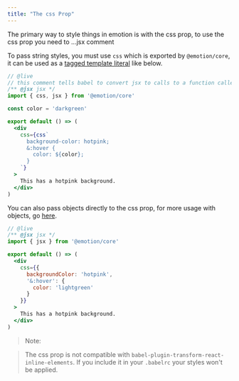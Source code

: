 ```yaml
---
title: "The css Prop"
---
```


The primary way to style things in emotion is with the css prop, to use the css prop you need to ...jsx comment

To pass string styles, you must use `css` which is exported by `@emotion/core`, it can be used as a [tagged template literal](https://developer.mozilla.org/en-US/docs/Web/JavaScript/Reference/Template_literals) like below.

```jsx
// @live
// this comment tells babel to convert jsx to calls to a function called jsx instead of React.createElement
/** @jsx jsx */
import { css, jsx } from '@emotion/core'

const color = 'darkgreen'

export default () => (
  <div
    css={css`
      background-color: hotpink;
      &:hover {
        color: ${color};
      }
    `}
  >
    This has a hotpink background.
  </div>
)
```

You can also pass objects directly to the css prop, for more usage with objects, go [here](/docs/object-styles.md).

```jsx
// @live
/** @jsx jsx */
import { jsx } from '@emotion/core'

export default () => (
  <div
    css={{
      backgroundColor: 'hotpink',
      '&:hover': {
        color: 'lightgreen'
      }
    }}
  >
    This has a hotpink background.
  </div>
)
```

> Note:

> The css prop is not compatible with `babel-plugin-transform-react-inline-elements`. If you include it in your `.babelrc` your styles won't be applied.
